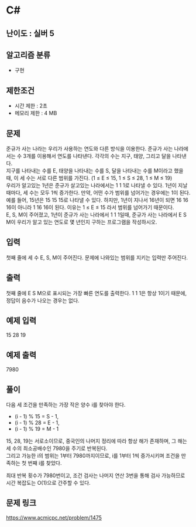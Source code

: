 # C#

## 난이도 : 실버 5

## 알고리즘 분류
  - 구현

## 제한조건
  - 시간 제한 : 2초
  - 메모리 제한 : 4 MB

## 문제
준규가 사는 나라는 우리가 사용하는 연도와 다른 방식을 이용한다. 준규가 사는 나라에서는 수 3개를 이용해서 연도를 나타낸다. 각각의 수는 지구, 태양, 그리고 달을 나타낸다.<br/>
지구를 나타내는 수를 E, 태양을 나타내는 수를 S, 달을 나타내는 수를 M이라고 했을 때, 이 세 수는 서로 다른 범위를 가진다. (1 ≤ E ≤ 15, 1 ≤ S ≤ 28, 1 ≤ M ≤ 19)<br/>
우리가 알고있는 1년은 준규가 살고있는 나라에서는 1 1 1로 나타낼 수 있다. 1년이 지날 때마다, 세 수는 모두 1씩 증가한다. 만약, 어떤 수가 범위를 넘어가는 경우에는 1이 된다.<br/>
예를 들어, 15년은 15 15 15로 나타낼 수 있다. 하지만, 1년이 지나서 16년이 되면 16 16 16이 아니라 1 16 16이 된다. 이유는 1 ≤ E ≤ 15 라서 범위를 넘어가기 때문이다.<br/>
E, S, M이 주어졌고, 1년이 준규가 사는 나라에서 1 1 1일때, 준규가 사는 나라에서 E S M이 우리가 알고 있는 연도로 몇 년인지 구하는 프로그램을 작성하시오.<br/>


## 입력
첫째 줄에 세 수 E, S, M이 주어진다. 문제에 나와있는 범위를 지키는 입력만 주어진다.<br/>


## 출력
첫째 줄에 E S M으로 표시되는 가장 빠른 연도를 출력한다. 1 1 1은 항상 1이기 때문에, 정답이 음수가 나오는 경우는 없다.<br/>


## 예제 입력
15 28 19<br/>


## 예제 출력
7980<br/>


## 풀이
다음 세 조건을 만족하는 가장 작은 양수 i를 찾아야 한다.<br/>

  - (i - 1) % 15 = S - 1, 
  - (i - 1) % 28 = E - 1, 
  - (i - 1) % 19 = M - 1


15, 28, 19는 서로소이므로, 중국인의 나머지 정리에 따라 항상 해가 존재하며, 그 해는 세 수의 최소공배수인 7980을 주기로 반복된다.<br/>
그리고 가능한 i의 범위는 1부터 7980까지이므로, i를 1부터 1씩 증가시키며 조건을 만족하는 첫 번째 i를 찾았다.<br/>


최대 반복 횟수가 7980번이고, 조건 검사는 나머지 연산 3번을 통해 검사 가능하므로 시간 복잡도는 O(1)으로 간주할 수 있다.<br/>


## 문제 링크
https://www.acmicpc.net/problem/1475